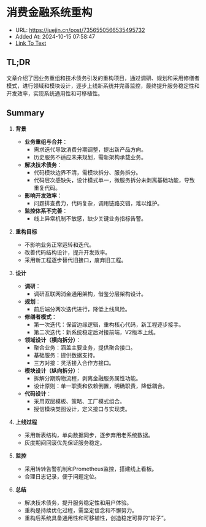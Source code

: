 # 消费金融系统重构
- URL: https://juejin.cn/post/7356550566535495732
- Added At: 2024-10-15 07:58:47
- [Link To Text](2024-10-15-消费金融系统重构_raw.md)

## TL;DR
文章介绍了因业务重组和技术债务引发的重构项目，通过调研、规划和采用修缮者模式，进行领域和模块设计，逐步上线新系统并完善监控，最终提升服务稳定性和开发效率，实现系统通用性和可移植性。

## Summary
1. **背景**
   - **业务重组与合并**：
     - 需求迭代导致消费分期调整，提出新产品方向。
     - 历史服务不适应未来规划，需新架构承载业务。
   - **解决技术债务**：
     - 代码模块边界不清，需模块拆分、服务拆分。
     - 代码层次感缺失，设计模式单一，微服务拆分未剥离基础功能，导致重复代码。
   - **影响开发效率**：
     - 问题排查费力，代码复杂，调用链路交错，难以维护。
   - **监控体系不完善**：
     - 线上异常机制不敏感，缺少关键业务指标告警。

2. **重构目标**
   - 不影响业务正常运转和迭代。
   - 改善代码结构设计，提升开发效率。
   - 采用新工程逐步替代旧接口，废弃旧工程。

3. **设计**
   - **调研**：
     - 调研互联网消金通用架构，借鉴分层架构设计。
   - **规划**：
     - 前后端分两次迭代进行，降低上线风险。
   - **修缮者模式**：
     - 第一次迭代：保留边缘逻辑，重构核心代码，新工程逐步接手。
     - 第二次迭代：新系统稳定后对接前端，V2版本上线。
   - **领域设计（横向拆分）**：
     - 聚合业务：涵盖主要业务，提供聚合接口。
     - 基础服务：提供数据支持。
     - 三方对接：灵活接入合作方接口。
   - **模块设计（纵向拆分）**：
     - 拆解分期购物流程，剥离金融服务属性功能。
     - 设计原则：单一职责和依赖倒置，明确职责，降低耦合。
   - **代码设计**：
     - 采用双层模板、策略、工厂模式组合。
     - 授信模块类图设计，定义接口与实现类。

4. **上线过程**
   - 采用新表结构，单向数据同步，逐步弃用老系统数据。
   - 灰度期间回滚优先保证服务稳定。

5. **监控**
   - 采用转转告警机制和Prometheus监控，搭建线上看板。
   - 合理日志记录，便于问题定位。

6. **总结**
   - 解决技术债务，提升服务稳定性和用户体验。
   - 重构是持续优化过程，需坚定信念和不懈努力。
   - 重构后系统具备通用性和可移植性，创造稳定可靠的“轮子”。
